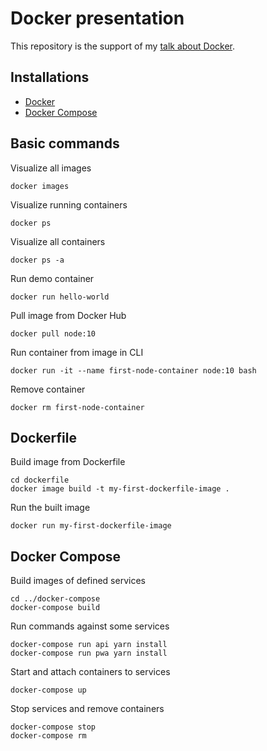 # Docker presentation

This repository is the support of my [talk about Docker](https://yannickdebree.com/talks/fr/docker-presentation).

## Installations

- [Docker](https://docs.docker.com/install/)
- [Docker Compose](https://docs.docker.com/compose/install/)

## Basic commands

Visualize all images

```
docker images
```

Visualize running containers

```
docker ps
```

Visualize all containers

```
docker ps -a
```

Run demo container

```
docker run hello-world
```

Pull image from Docker Hub

```
docker pull node:10
```

Run container from image in CLI

```
docker run -it --name first-node-container node:10 bash
```

Remove container

```
docker rm first-node-container
```

## Dockerfile

Build image from Dockerfile

```
cd dockerfile
docker image build -t my-first-dockerfile-image .
```

Run the built image

```
docker run my-first-dockerfile-image
```

## Docker Compose

Build images of defined services

```
cd ../docker-compose
docker-compose build
```

Run commands against some services

```
docker-compose run api yarn install
docker-compose run pwa yarn install
```

Start and attach containers to services

```
docker-compose up
```

Stop services and remove containers

```
docker-compose stop
docker-compose rm
```
